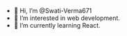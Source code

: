 - 👋 Hi, I’m @Swati-Verma671
- 👀 I’m interested in web development.
- 🌱 I’m currently learning React.

<!---
Swati-Verma671/Swati-Verma671 is a ✨ special ✨ repository because its `README.md` (this file) appears on your GitHub profile.
You can click the Preview link to take a look at your changes.
--->
